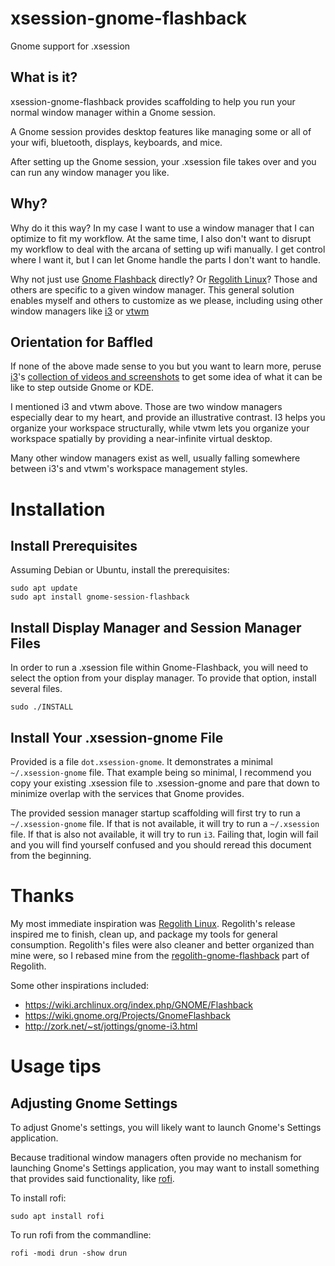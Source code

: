 # xsession-gnome-flashback

Gnome support for .xsession

## What is it?

xsession-gnome-flashback provides scaffolding to help you run your normal
window manager within a Gnome session.

A Gnome session provides desktop features like managing some or all of your
wifi, bluetooth, displays, keyboards, and mice.

After setting up the Gnome session, your .xsession file takes over
and you can run any window manager you like.

## Why?

Why do it this way?  In my case I want to use a window manager that I
can optimize to fit my workflow.  At the same time, I also don't want to
disrupt my workflow to deal with the arcana of setting up wifi manually.  I
get control where I want it, but I can let Gnome handle the parts I don't
want to handle.

Why not just use [Gnome Flashback](https://wiki.gnome.org/Projects/GnomeFlashback)
directly?  Or [Regolith Linux](http://regolith-linux.org/)?
Those and others are specific to a given window manager.  This general
solution enables myself and others to customize as we please, including
using other window managers like
[i3](https://i3wm.org/) or [vtwm](http://www.vtwm.org/)

## Orientation for Baffled

If none of the above made sense to you
but you want to learn more, peruse
[i3](https://i3wm.org/)'s
[collection of videos and screenshots](https://i3wm.org/screenshots/)
to get some idea of what it can be like to step outside Gnome or KDE.

I mentioned i3 and vtwm above.  Those are two window managers
especially dear to my heart, and provide an illustrative contrast.
I3 helps you organize your workspace structurally,
while vtwm lets you organize your workspace spatially by providing a
near-infinite virtual desktop.

Many other window managers exist as well, usually falling somewhere
between i3's and vtwm's workspace management styles.


# Installation

## Install Prerequisites

Assuming Debian or Ubuntu, install the prerequisites:

```
sudo apt update
sudo apt install gnome-session-flashback
```


## Install Display Manager and Session Manager Files

In order to run a .xsession file within Gnome-Flashback, you will
need to select the option from your display manager.  To provide
that option, install several files.

```
sudo ./INSTALL
```


## Install Your .xsession-gnome File

Provided is a file `dot.xsession-gnome`.  It demonstrates a minimal
`~/.xsession-gnome` file.  That example being so minimal, I recommend you
copy your existing .xsession file to .xsession-gnome and pare that down to
minimize overlap with the services that Gnome provides.

The provided session manager startup scaffolding will first try
to run a `~/.xsession-gnome` file.  If that is not available, it
will try to run a `~/.xsession` file.  If that is also not available,
it will try to run `i3`.  Failing that, login will fail and you will
find yourself confused and you should reread this document from
the beginning.


# Thanks

My most immediate inspiration was [Regolith Linux](http://regolith-linux.org/).
Regolith's release inspired me to finish, clean up, and package
my tools for general consumption.  Regolith's
files were also cleaner and better organized than mine were,
so I rebased mine from the
[regolith-gnome-flashback](https://github.com/regolith-linux/regolith-gnome-flashback)
part of Regolith.

Some other inspirations included:
* https://wiki.archlinux.org/index.php/GNOME/Flashback
* https://wiki.gnome.org/Projects/GnomeFlashback
* http://zork.net/~st/jottings/gnome-i3.html



# Usage tips

## Adjusting Gnome Settings

To adjust Gnome's settings, you will likely want to launch
Gnome's Settings application.

Because traditional window managers often provide no mechanism for
launching Gnome's Settings application, you may want
to install something that provides said functionality,
like [rofi](https://github.com/davatorium/rofi).

To install rofi:

```
sudo apt install rofi
```

To run rofi from the commandline:

```
rofi -modi drun -show drun
```

